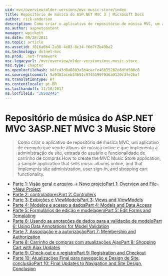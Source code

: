 ```yaml
---
uid: mvc/overview/older-versions/mvc-music-store/index
title: Repositório de música do ASP.NET MVC 3 | Microsoft Docs
author: rick-anderson
description: Como criar o aplicativo de repositório de música MVC, um aplicativo de exemplo que vende álbuns de música online e que implementa a administração de site, logon do usuário, um...
ms.author: aspnetcontent
manager: wpickett
ms.date: 09/28/2011
ms.topic: article
ms.assetid: f016a6b4-2a38-4e83-8c34-f6d7f2b49ba2
ms.technology: dotnet-mvc
ms.prod: .net-framework
msc.legacyurl: /mvc/overview/older-versions/mvc-music-store
msc.type: chapter
ms.openlocfilehash: b8fc43d8a8803a5b4cacfe46b55282e8dfd988c8
ms.sourcegitcommit: 9a9483aceb34591c97451997036a9120c3fe2baf
ms.translationtype: HT
ms.contentlocale: pt-BR
ms.lasthandoff: 11/10/2017
ms.locfileid: "26502445"
---
```

<a name="aspnet-mvc-3-music-store"></a><span data-ttu-id="e6461-103">Repositório de música do ASP.NET MVC 3</span><span class="sxs-lookup"><span data-stu-id="e6461-103">ASP.NET MVC 3 Music Store</span></span>
====================
> <span data-ttu-id="e6461-104">Como criar o aplicativo de repositório de música MVC, um aplicativo de exemplo que vende álbuns de música online e que implementa a administração de site, entrada do usuário e funcionalidade de carrinho de compras.</span><span class="sxs-lookup"><span data-stu-id="e6461-104">How to create the MVC Music Store application, a sample application that sells music albums online, and that implements site administration, user sign-in, and shopping cart functionality.</span></span>


- [<span data-ttu-id="e6461-105">Parte 1: Visão geral e arquivo -> Novo projeto</span><span class="sxs-lookup"><span data-stu-id="e6461-105">Part 1: Overview and File->New Project</span></span>](mvc-music-store-part-1.md)
- [<span data-ttu-id="e6461-106">Parte 2: controladores</span><span class="sxs-lookup"><span data-stu-id="e6461-106">Part 2: Controllers</span></span>](mvc-music-store-part-2.md)
- [<span data-ttu-id="e6461-107">Parte 3: Exibições e ViewModels</span><span class="sxs-lookup"><span data-stu-id="e6461-107">Part 3: Views and ViewModels</span></span>](mvc-music-store-part-3.md)
- [<span data-ttu-id="e6461-108">Parte 4: Modelos e acesso a dados</span><span class="sxs-lookup"><span data-stu-id="e6461-108">Part 4: Models and Data Access</span></span>](mvc-music-store-part-4.md)
- [<span data-ttu-id="e6461-109">Parte 5: Formulários de edição e modelagem</span><span class="sxs-lookup"><span data-stu-id="e6461-109">Part 5: Edit Forms and Templating</span></span>](mvc-music-store-part-5.md)
- [<span data-ttu-id="e6461-110">Parte 6: Usando as anotações de dados para a validação de modelo</span><span class="sxs-lookup"><span data-stu-id="e6461-110">Part 6: Using Data Annotations for Model Validation</span></span>](mvc-music-store-part-6.md)
- [<span data-ttu-id="e6461-111">Parte 7: Associação e a autorização</span><span class="sxs-lookup"><span data-stu-id="e6461-111">Part 7: Membership and Authorization</span></span>](mvc-music-store-part-7.md)
- [<span data-ttu-id="e6461-112">Parte 8: Carrinho de compras com atualizações Ajax</span><span class="sxs-lookup"><span data-stu-id="e6461-112">Part 8: Shopping Cart with Ajax Updates</span></span>](mvc-music-store-part-8.md)
- [<span data-ttu-id="e6461-113">Parte 9: Check-out e o registro</span><span class="sxs-lookup"><span data-stu-id="e6461-113">Part 9: Registration and Checkout</span></span>](mvc-music-store-part-9.md)
- [<span data-ttu-id="e6461-114">Parte 10: Atualizações Final para navegação e Design de Site, conclusão</span><span class="sxs-lookup"><span data-stu-id="e6461-114">Part 10: Final Updates to Navigation and Site Design, Conclusion</span></span>](mvc-music-store-part-10.md)
